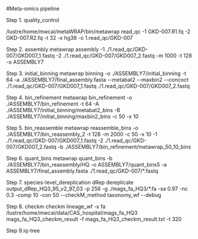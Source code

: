 #Meta-omics pipeline

Step 1. quality_control

/lustre/home/mwcai/metaWRAP/bin/metawrap read_qc -1 GKD-007.R1.fq -2 GKD-007.R2.fq  -t 32 -x hg38 -o 1.read_qc/GKD-007

Step 2. assembly
metawrap assembly -1 ./1.read_qc/GKD-007/GKD007_1.fastq -2 ./1.read_qc/GKD-007/GKD007_2.fastq -m 1000 -t 128 -o ASSEMBLY7

Step 3. initial_binning
metawrap binning -o ./ASSEMBLY7/initial_binning -t 64 -a ./ASSEMBLY7/final_assembly.fasta --metabat2 --maxbin2 --concoct ./1.read_qc/GKD-007/GKD007_1.fastq ./1.read_qc/GKD-007/GKD007_2.fastq

Step 4. bin_refinement
metawrap bin_refinement -o ./ASSEMBLY7/bin_refinement  -t 64 -A ./ASSEMBLY7/initial_binning/metabat2_bins -B ./ASSEMBLY7/initial_binning/maxbin2_bins  -c 50 -x 10

Step 5. bin_reassemble
metawrap reassemble_bins -o ./ASSEMBLY7/bin_reassembly_2  -t 128 -m 2000 -c 50 -x 10 -1 ./1.read_qc/GKD-007/GKD007_1.fastq -2 ./1.read_qc/GKD-007/GKD007_2.fastq -b ./ASSEMBLY7/bin_refinement/metawrap_50_10_bins

Step 6. quant_bins
metawrap quant_bins -b ./ASSEMBLY7/bin_reassembly/HQ  -o ASSEMBLY7/quant_bins5 -a ASSEMBLY7/final_assembly.fasta  ./1.read_qc/GKD-007/*.fastq

Step 7.  species-level_dereplication
dRep dereplicate output_dRep_HQ3_95_v2_97_03 -p 256 -g  ./mags_fa_HQ3/*.fa -sa 0.97 -nc 0.3 -comp 10 -con 50 --checkM_method taxonomy_wf  --debug

Step 8. checkm
checkm lineage_wf -x fa /lustre/home/mwcai/data/CAS_hospital/mags_fa_HQ3 mags_fa_HQ3_checkm_result -f mags_fa_HQ3_checkm_result.txt  -t 320

Step 9.iq-tree




